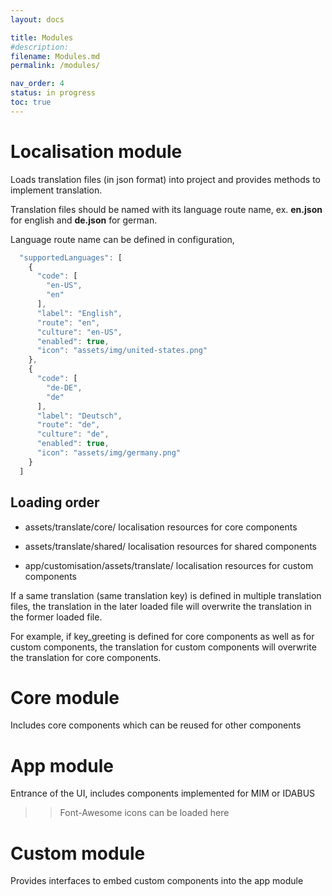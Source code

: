 ```yaml
---
layout: docs

title: Modules
#description: 
filename: Modules.md
permalink: /modules/

nav_order: 4
status: in progress
toc: true
---
```


# Localisation module
Loads translation files (in json format) into project and provides methods to implement translation.

Translation files should be named with its language route name, ex. **en.json** for english and **de.json** for german.

Language route name can be defined in configuration,
```js
  "supportedLanguages": [
    {
      "code": [
        "en-US",
        "en"
      ],
      "label": "English",
      "route": "en",
      "culture": "en-US",
      "enabled": true,
      "icon": "assets/img/united-states.png"
    },
    {
      "code": [
        "de-DE",
        "de"
      ],
      "label": "Deutsch",
      "route": "de",
      "culture": "de",
      "enabled": true,
      "icon": "assets/img/germany.png"
    }
  ]
```

## Loading order
- assets/translate/core/
localisation resources for core components

- assets/translate/shared/
localisation resources for shared components

- app/customisation/assets/translate/
localisation resources for custom components

If a same translation (same translation key) is defined in multiple translation files, the translation in the later loaded file will overwrite the translation in the former loaded file.

For example, if key_greeting is defined for core components as well as for custom components, the translation for custom components will overwrite the translation for core components.

# Core module

Includes core components which can be reused for other components

# App module

Entrance of the UI, includes components implemented for MIM or IDABUS
>> Font-Awesome icons can be loaded here

# Custom module

Provides interfaces to embed custom components into the app module
